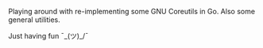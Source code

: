 Playing around with re-implementing some GNU Coreutils in Go. Also some general utilities.

Just having fun ¯\_(ツ)_/¯
